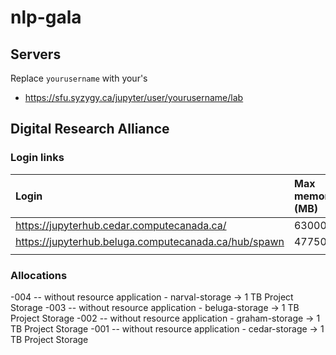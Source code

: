 # nlp-gala



## Servers

Replace ```yourusername``` with your's
- https://sfu.syzygy.ca/jupyter/user/yourusername/lab



## Digital Research Alliance 

### Login links

| Login | Max memory (MB) |
| :-- | :-- |
| https://jupyterhub.cedar.computecanada.ca/ |  63000 |
| https://jupyterhub.beluga.computecanada.ca/hub/spawn | 47750 |
|||

### Allocations	
-004 -- without resource application - narval-storage → 1 TB Project Storage
-003 -- without resource application - beluga-storage → 1 TB Project Storage
-002 -- without resource application - graham-storage → 1 TB Project Storage
-001 -- without resource application - cedar-storage → 1 TB Project Storage
